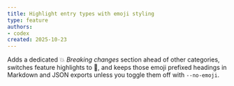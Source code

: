 ```yaml
---
title: Highlight entry types with emoji styling
type: feature
authors:
- codex
created: 2025-10-23
---
```


Adds a dedicated 💥 *Breaking changes* section ahead of other categories,
switches feature highlights to 🚀, and keeps those emoji prefixed headings in
Markdown and JSON exports unless you toggle them off with `--no-emoji`.
